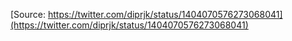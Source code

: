 [Source: https://twitter.com/diprjk/status/1404070576273068041](https://twitter.com/diprjk/status/1404070576273068041)